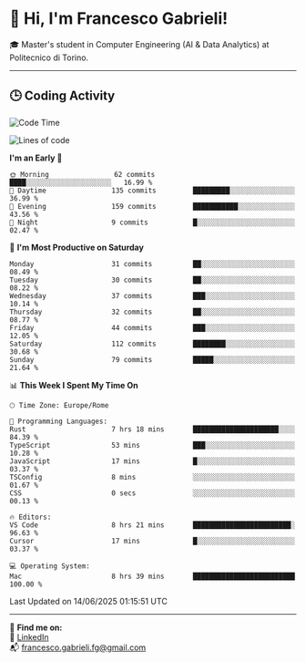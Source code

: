 # 👋 Hi, I'm Francesco Gabrieli!

🎓 Master's student in Computer Engineering (AI & Data Analytics) at Politecnico di Torino.  

---

## 🕒 Coding Activity

<!--START_SECTION:waka-->
![Code Time](http://img.shields.io/badge/Code%20Time-66%20hrs%2045%20mins-blue)

![Lines of code](https://img.shields.io/badge/From%20Hello%20World%20I%27ve%20Written-85.7%20thousand%20lines%20of%20code-blue)

**I'm an Early 🐤** 

```text
🌞 Morning                62 commits          ████░░░░░░░░░░░░░░░░░░░░░   16.99 % 
🌆 Daytime                135 commits         █████████░░░░░░░░░░░░░░░░   36.99 % 
🌃 Evening                159 commits         ███████████░░░░░░░░░░░░░░   43.56 % 
🌙 Night                  9 commits           █░░░░░░░░░░░░░░░░░░░░░░░░   02.47 % 
```
📅 **I'm Most Productive on Saturday** 

```text
Monday                   31 commits          ██░░░░░░░░░░░░░░░░░░░░░░░   08.49 % 
Tuesday                  30 commits          ██░░░░░░░░░░░░░░░░░░░░░░░   08.22 % 
Wednesday                37 commits          ███░░░░░░░░░░░░░░░░░░░░░░   10.14 % 
Thursday                 32 commits          ██░░░░░░░░░░░░░░░░░░░░░░░   08.77 % 
Friday                   44 commits          ███░░░░░░░░░░░░░░░░░░░░░░   12.05 % 
Saturday                 112 commits         ████████░░░░░░░░░░░░░░░░░   30.68 % 
Sunday                   79 commits          █████░░░░░░░░░░░░░░░░░░░░   21.64 % 
```


📊 **This Week I Spent My Time On** 

```text
🕑︎ Time Zone: Europe/Rome

💬 Programming Languages: 
Rust                     7 hrs 18 mins       █████████████████████░░░░   84.39 % 
TypeScript               53 mins             ███░░░░░░░░░░░░░░░░░░░░░░   10.28 % 
JavaScript               17 mins             █░░░░░░░░░░░░░░░░░░░░░░░░   03.37 % 
TSConfig                 8 mins              ░░░░░░░░░░░░░░░░░░░░░░░░░   01.67 % 
CSS                      0 secs              ░░░░░░░░░░░░░░░░░░░░░░░░░   00.13 % 

🔥 Editors: 
VS Code                  8 hrs 21 mins       ████████████████████████░   96.63 % 
Cursor                   17 mins             █░░░░░░░░░░░░░░░░░░░░░░░░   03.37 % 

💻 Operating System: 
Mac                      8 hrs 39 mins       █████████████████████████   100.00 % 
```


 Last Updated on 14/06/2025 01:15:51 UTC
<!--END_SECTION:waka-->


---



🔗 **Find me on:**  
💼 [LinkedIn](https://www.linkedin.com/in/francesco-gabrieli)  
📬 francesco.gabrieli.fg@gmail.com  



